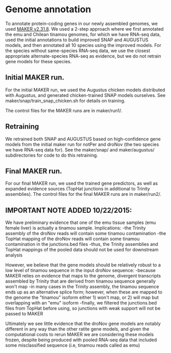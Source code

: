 Genome annotation
===============

To annotate protein-coding genes in our newly assembled genomes, we used [MAKER v2.31.8](http://www.yandell-lab.org/software/maker.html).
We used a 2-step approach where we first annotated the emu and Chilean tinamou genomes, 
for which we have RNA-seq data, used the initial annotations to build improved SNAP and AUGUSTUS 
models, and then annotated all 10 species using the improved models. For the species without
same-species RNA-seq data, we use the closest appropriate alternate-species RNA-seq as 
evidence, but we do not retrain gene models for these species. 

Initial MAKER run.
------------------

For the initial MAKER run, we used the Augustus chicken models distributed with Augustus, and
generated chicken-trained SNAP models ourselves. See maker/snap/train_snap_chicken.sh for details on
training.

The control files for the MAKER runs are in maker/run1/.

Retraining
----------

We retrained both SNAP and AUGUSTUS based on high-confidence gene models from the initial maker run for
notPer and droNov (the two species we have RNA-seq data for). See the maker/snap/ and maker/augustus/ subdirectories
for code to do this retraining.

Final MAKER run.
----------------

For our final MAKER run, we used the trained gene predictors, as well as expanded evidence sources (TopHat junctions
in additional to Trinity assemblies). The control files for the final MAKER runs are in maker/run2/.

IMPORTANT NOTE ADDED 10/22/2015:
--------
We have preliminary evidence that one of the emu tissue samples (emu female liver) is actually a tinamou sample. Implications:
-the Trinity assembly of the droNov reads will contain some tinamou contamination
-the TopHat mapping of the droNov reads will contain some tinamou contamination in the junctions.bed files
-thus, the Trinity assemblies and TopHat mappings of the pooled data should not be used for downstream analysis

However, we believe that the gene models should be relatively robust to a low level of tinamou sequence in the input droNov sequence:
-because MAKER relies on evidence that maps to the genome, divergent transcripts assembled by Trinity that are derived from tinamou sequence generally won't map
-in many cases in the Trinity assembly, the tinamou sequence ends up as an alternative splice form; however, when these are mapped to the genome the "tinamou" isoform either 1) won't map, or 2) will map but overlapping with an "emu" isoform
-finally, we filtered the junctions.bed files from TopHat before using, so junctions with weak support will not be passed to MAKER

Ultimately we see little evidence that the droNov gene models are notably different in any way than the other ratite gene models, and given the computational costs to rerun MAKER we are considering these models frozen, despite being produced with pooled RNA-seq data that included some misclassified sequence (i.e, tinamou reads called as emu)



